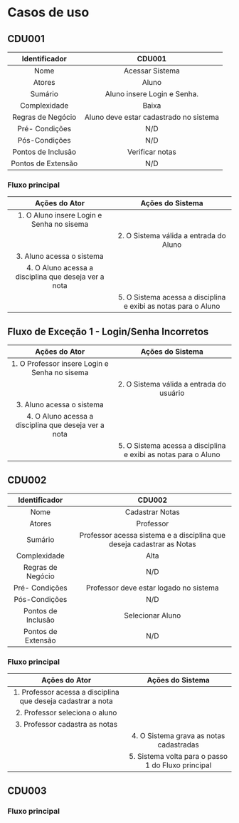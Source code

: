 # Casos de uso

## CDU001

|Identificador                |CDU001                                 |
|:---------------------------:|:-------------------------------------:|
|Nome                         |Acessar Sistema                        |
|Atores                       |Aluno                                  |
|Sumário                      |Aluno insere Login e Senha.            |
|Complexidade                 |Baixa                                  |
|Regras de Negócio            |Aluno deve estar cadastrado no sistema |
|Pré- Condições               |N/D                                    |
|Pós-Condições                |N/D                                    |
|Pontos de Inclusão           |Verificar notas                        |
|Pontos de Extensão           |N/D                                    |

### Fluxo principal

|Ações do Ator                                         |Ações do Sistema                                               | 
|:----------------------------------------------------:|:-------------------------------------------------------------:|
|1. O Aluno insere Login e Senha no sisema             |                                                               |
|                                                      |2. O Sistema válida a entrada do Aluno                         |
|3. Aluno acessa o sistema                             |                                                               |
|4. O Aluno acessa a disciplina que deseja ver a nota  |                                                               |
|                                                      |5. O Sistema acessa a disciplina e exibi as notas para o Aluno |

## Fluxo de Exceção 1 - Login/Senha Incorretos

|Ações do Ator                                         |Ações do Sistema                                               | 
|:----------------------------------------------------:|:-------------------------------------------------------------:|
|1. O Professor insere Login e Senha no sisema         |                                                               |
|                                                      |2. O Sistema válida a entrada do usuário                       |
|3. Aluno acessa o sistema                             |                                                               |
|4. O Aluno acessa a disciplina que deseja ver a nota  |                                                               |
|                                                      |5. O Sistema acessa a disciplina e exibi as notas para o Aluno |

## CDU002

|Identificador                |CDU002                                                                  |
|:---------------------------:|:----------------------------------------------------------------------:|
|Nome                         |Cadastrar Notas                                                         |
|Atores                       |Professor                                                               |
|Sumário                      |Professor acessa sistema e a disciplina que deseja cadastrar as Notas   |
|Complexidade                 |Alta                                                                    |
|Regras de Negócio            |N/D                                                                     |
|Pré- Condições               |Professor deve estar logado no sistema                                  |
|Pós-Condições                |N/D                                                                     |
|Pontos de Inclusão           |Selecionar Aluno                                                        |
|Pontos de Extensão           |N/D                                                                     | 

### Fluxo principal

|Ações do Ator                                                      |Ações do Sistema                                               | 
|:-----------------------------------------------------------------:|:-------------------------------------------------------------:|
|1. Professor acessa a disciplina que deseja cadastrar a nota       |                                                               |
|2. Professor seleciona o aluno                                     |                                                               |
|3. Professor cadastra as notas                                     |                                                               |
|                                                                   |4. O Sistema grava as notas cadastradas                        |
|                                                                   |5. Sistema volta para o passo 1 do Fluxo principal             |

## CDU003

### Fluxo principal
